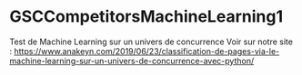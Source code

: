 # GSCCompetitorsMachineLearning1
Test de Machine Learning sur un  univers de concurrence
Voir sur notre site : https://www.anakeyn.com/2019/06/23/classification-de-pages-via-le-machine-learning-sur-un-univers-de-concurrence-avec-python/
